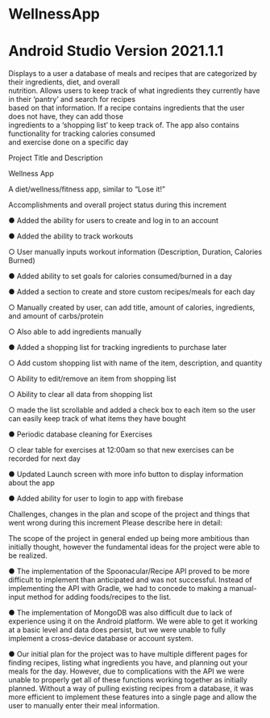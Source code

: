 # WellnessApp
# Android Studio Version 2021.1.1

Displays to a user a database of meals and recipes that are categorized by their ingredients, diet, and overall   
nutrition. Allows users to keep track of what ingredients they currently have in their ‘pantry’ and search for recipes  
based on that information. If a recipe contains ingredients that the user does not have, they can add those  
ingredients to a ‘shopping list’ to keep track of. The app also contains functionality for tracking calories consumed  
and exercise done on a specific day



 Project Title and Description
 
 Wellness App
 
 A diet/wellness/fitness app, similar to “Lose it!”
 
 Accomplishments and overall project status during this increment
 
 ● Added the ability for users to create and log in to an account
 
 ● Added the ability to track workouts
 
 ○ User manually inputs workout information (Description, Duration, Calories Burned)
 
 ● Added ability to set goals for calories consumed/burned in a day
 
 ● Added a section to create and store custom recipes/meals for each day
 
 ○ Manually created by user, can add title, amount of calories, ingredients, and amount of
 carbs/protein
 
 ○ Also able to add ingredients manually
 
 ● Added a shopping list for tracking ingredients to purchase later
 
 ○ Add custom shopping list with name of the item, description, and quantity
 
 ○ Ability to edit/remove an item from shopping list
 
 ○ Ability to clear all data from shopping list
 
 ○ made the list scrollable and added a check box to each item so the user can easily keep
 track of what items they have bought
 
 ● Periodic database cleaning for Exercises
 
 ○ clear table for exercises at 12:00am so that new exercises can be recorded for next day
 
 ● Updated Launch screen with more info button to display information about the app
 
 ● Added ability for user to login to app with firebase



 Challenges, changes in the plan and scope of the project and things that went wrong during this increment
 Please describe here in detail:
 
 
 The scope of the project in general ended up being more ambitious than initially thought, however the
 fundamental ideas for the project were able to be realized.
 
 ● The implementation of the Spoonacular/Recipe API proved to be more difficult to implement
 than anticipated and was not successful. Instead of implementing the API with Gradle, we had to
 concede to making a manual-input method for adding foods/recipes to the list.
 
 ● The implementation of MongoDB was also difficult due to lack of experience using it on the
 Android platform. We were able to get it working at a basic level and data does persist, but we
 were unable to fully implement a cross-device database or account system.
 
 ● Our initial plan for the project was to have multiple different pages for finding recipes, listing
 what ingredients you have, and planning out your meals for the day. However, due to
 complications with the API we were unable to properly get all of these functions working
 together as initially planned. Without a way of pulling existing recipes from a database, it was
 more efficient to implement these features into a single page and allow the user to manually enter
 their meal information.
 
